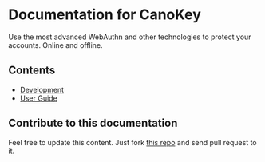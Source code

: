 # Documentation for CanoKey

Use the most advanced WebAuthn and other technologies to protect your accounts. Online and offline.

## Contents

- [Development](development/)
- [User Guide](userguide/)

## Contribute to this documentation

Feel free to update this content. Just fork [this repo](https://github.com/canokeys/canokey-documentation) and send pull request to it.
